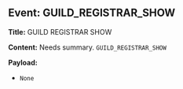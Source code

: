 ## Event: GUILD_REGISTRAR_SHOW

**Title:** GUILD REGISTRAR SHOW

**Content:**
Needs summary.
`GUILD_REGISTRAR_SHOW`

**Payload:**
- `None`